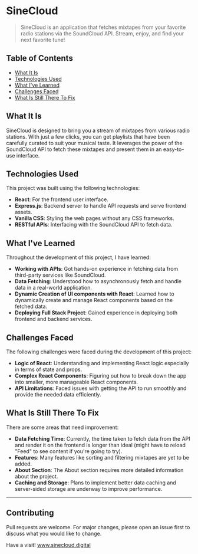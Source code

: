 # SineCloud

> SineCloud is an application that fetches mixtapes from your favorite radio stations via the SoundCloud API. Stream, enjoy, and find your next favorite tune!

## Table of Contents

- [What It Is](#what-it-is)
- [Technologies Used](#technologies-used)
- [What I've Learned](#what-ive-learned)
- [Challenges Faced](#challenges-faced)
- [What Is Still There To Fix](#what-is-still-there-to-fix)

## What It Is

SineCloud is designed to bring you a stream of mixtapes from various radio stations. With just a few clicks, you can get playlists that have been carefully curated to suit your musical taste. It leverages the power of the SoundCloud API to fetch these mixtapes and present them in an easy-to-use interface.

## Technologies Used

This project was built using the following technologies:

- **React**: For the frontend user interface.
- **Express.js**: Backend server to handle API requests and serve frontend assets.
- **Vanilla CSS**: Styling the web pages without any CSS frameworks.
- **RESTful APIs**: Interfacing with the SoundCloud API to fetch data.

## What I've Learned

Throughout the development of this project, I have learned:

- **Working with APIs**: Got hands-on experience in fetching data from third-party services like SoundCloud.
- **Data Fetching**: Understood how to asynchronously fetch and handle data in a real-world application.
- **Dynamic Creation of UI components with React**: Learned how to dynamically create and manage React components based on the fetched data.
- **Deploying Full Stack Project**: Gained experience in deploying both frontend and backend services.

## Challenges Faced

The following challenges were faced during the development of this project:

- **Logic of React**: Understanding and implementing React logic especially in terms of state and props.
- **Complex React Components**: Figuring out how to break down the app into smaller, more manageable React components.
- **API Limitations**: Faced issues with getting the API to run smoothly and provide the needed data efficiently.

## What Is Still There To Fix

There are some areas that need improvement:

- **Data Fetching Time**: Currently, the time taken to fetch data from the API and render it on the frontend is longer than ideal (might have to reload "Feed" to see content if you're going to try).
- **Features**: Many features like sorting and filtering mixtapes are yet to be added.
- **About Section**: The About section requires more detailed information about the project.
- **Caching and Storage**: Plans to implement better data caching and server-sided storage are underway to improve performance.

---

## Contributing

Pull requests are welcome. For major changes, please open an issue first to discuss what you would like to change.

Have a visit! www.sinecloud.digital
